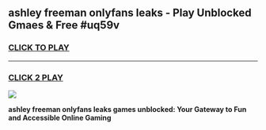 
## ashley freeman onlyfans leaks - Play Unblocked Gmaes & Free #uq59v
<h3>
<a href="https://premium.freeplayer.one?title=ashley_freeman_onlyfans_leaks&ref=03M">CLICK TO PLAY</a></h3>
<hr>

<h3>
<a href="https://premium.freeplayer.one?title=ashley_freeman_onlyfans_leaks&ref=03M">CLICK 2 PLAY</a>
  
</h3>

<a href="https://premium.freeplayer.one?title=ashley_freeman_onlyfans_leaks&ref=03M"><img src="https://clearcache.store/games.png"></a>


**ashley freeman onlyfans leaks games unblocked: Your Gateway to Fun and Accessible Online Gaming**
